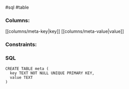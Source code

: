 #sql #table 

### Columns:
[[columns/meta-key|key]]
[[columns/meta-value|value]]

### Constraints:

### SQL
```sqlite
CREATE TABLE meta (
  key TEXT NOT NULL UNIQUE PRIMARY KEY,
  value TEXT
)
```